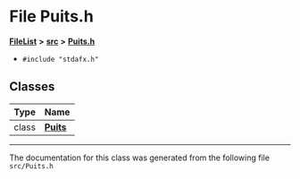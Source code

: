 

# File Puits.h



[**FileList**](files.md) **>** [**src**](dir_68267d1309a1af8e8297ef4c3efbcdba.md) **>** [**Puits.h**](Puits_8h.md)





* `#include "stdafx.h"`















## Classes

| Type | Name |
| ---: | :--- |
| class | [**Puits**](classPuits.md) <br> |



















































------------------------------
The documentation for this class was generated from the following file `src/Puits.h`

